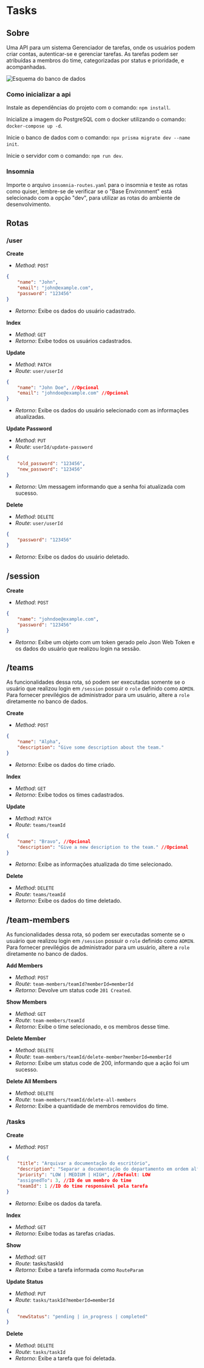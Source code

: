 # Tasks
## Sobre

Uma API para um sistema Gerenciador de tarefas, onde os usuários podem criar contas, autenticar-se e gerenciar tarefas. As tarefas podem ser atribuídas a membros do time, categorizadas por status e prioridade, e acompanhadas.

![Esquema do banco de dados](api-schema.png)

### Como inicializar a api

Instale as dependências do projeto com o comando: `npm install`.

Inicialize a imagem do PostgreSQL com o docker utilizando o comando: `docker-compose up -d`.

Inicie o banco de dados com o comando: `npx prisma migrate dev --name init`.

Inicie o servidor com o comando: `npm run dev`.

### Insomnia
Importe o arquivo `insomnia-routes.yaml` para o insomnia e teste as rotas como quiser, lembre-se de verificar se o "Base Environment" está selecionado com a opção "dev", para utilizar as rotas do ambiente de desenvolvimento.

## Rotas

### /user
__Create__
* _Method_: `POST`
```json
{
    "name": "John",
    "email": "john@example.com",
    "password": "123456"
}
```
* _Retorno_: Exibe os dados do usuário cadastrado.

__Index__
* _Method_: `GET`
* _Retorno_: Exibe todos os usuários cadastrados.

__Update__
* _Method_: `PATCH`
* _Route_: `user/userId`
```json
{
    "name": "John Doe", //Opcional
    "email": "johndoe@example.com" //Opcional
}
```
* _Retorno_: Exibe os dados do usuário selecionado com as informações atualizadas.

__Update Password__
* _Method_: `PUT`
* _Route_: `userId/update-password`
```json
{
    "old_password": "123456",
    "new_password": "123456"
}
```
* _Retorno_: Um messagem informando que a senha foi atualizada com sucesso.

__Delete__
* _Method_: `DELETE`
* _Route_: `user/userId`
```json
{
    "password": "123456"
}
```
* _Retorno_: Exibe os dados do usuário deletado.

## /session
__Create__
* _Method_: `POST`
```json
{
    "name": "johndoe@example.com",
    "password": "123456"
}
```
* _Retorno_: Exibe um objeto com um token gerado pelo Json Web Token e os dados do usuário que realizou login na sessão.

## /teams
As funcionalidades dessa rota, só podem ser executadas somente se o usuário que realizou login em `/session` possuir o `role` definido como `ADMIN`. Para fornecer previlégios de administrador para um usuário, altere a `role` diretamente no banco de dados.

__Create__
* _Method_: `POST`
```json
{
    "name": "Alpha",
    "description": "Give some description about the team."
}
```
* _Retorno_: Exibe os dados do time criado.

__Index__
* _Method_: `GET`
* _Retorno_: Exibe todos os times cadastrados.

__Update__
* _Method_: `PATCH`
* _Route_: `teams/teamId`
```json
{
    "name": "Bravo", //Opcional
    "description": "Give a new description to the team." //Opcional
}
```
* _Retorno_: Exibe as informações atualizada do time selecionado.

__Delete__
* _Method_: `DELETE`
* _Route_: `teams/teamId`
* _Retorno_: Exibe os dados do time deletado.

## /team-members
As funcionalidades dessa rota, só podem ser executadas somente se o usuário que realizou login em `/session` possuir o `role` definido como `ADMIN`. Para fornecer previlégios de administrador para um usuário, altere a `role` diretamente no banco de dados.

__Add Members__
* _Method_: `POST`
* _Route_: `team-members/teamId?memberId=memberId`
* _Retorno_: Devolve um status code `201 Created`.

__Show Members__
* _Method_: `GET`
* _Route_: `team-members/teamId`
* _Retorno_: Exibe o time selecionado, e os membros desse time.

__Delete Member__
* _Method_: `DELETE`
* _Route_: `team-members/teamId/delete-member?memberId=memberId`
* _Retorno_: Exibe um status code de 200, informando que a ação foi um sucesso.

__Delete All Members__
* _Method_: `DELETE`
* _Route_: `team-members/teamId/delete-all-members`
* _Retorno_: Exibe a quantidade de membros removidos do time.

### /tasks

__Create__
* _Method_: `POST`
```json
{
    "title": "Arquivar a documentação do escritório",
    "description": "Separar a documentação do departamento em ordem alfabética e arquivar.",
    "priority": "LOW | MEDIUM | HIGH", //Default: LOW
    "assignedTo": 3, //ID de um membro do time
    "teamId": 1 //ID do time responsável pela tarefa
}
```
* _Retorno_: Exibe os dados da tarefa.

__Index__
* _Method_: `GET`
* _Retorno_: Exibe todas as tarefas criadas.

__Show__
* _Method_: `GET`
* _Route_: tasks/taskId
* _Retorno_: Exibe a tarefa informada como `RouteParam`

__Update Status__
* _Method_: `PUT`
* _Route_: `tasks/taskId?memberId=memberId`
```json
{
    "newStatus": "pending | in_progress | completed"
}
```

__Delete__
* _Method_: `DELETE`
* _Route_: `tasks/taskId`
* _Retorno_: Exibe a tarefa que foi deletada.